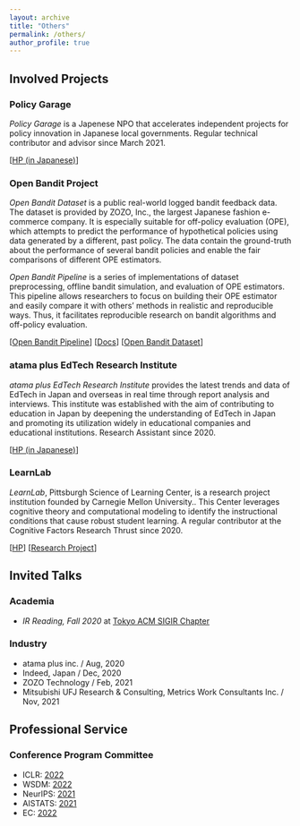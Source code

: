 ```yaml
---
layout: archive
title: "Others"
permalink: /others/
author_profile: true
---
```


## Involved Projects

### Policy Garage

*Policy Garage* is a Japenese NPO that accelerates independent projects for policy innovation in Japanese local governments. Regular technical contributor and advisor since March 2021.

[[HP (in Japanese)](https://policygarage.or.jp/)]

### Open Bandit Project

*Open Bandit Dataset* is a public real-world logged bandit feedback data. The dataset is provided by ZOZO, Inc., the largest Japanese fashion e-commerce company. It is especially suitable for off-policy evaluation (OPE), which attempts to predict the performance of hypothetical policies using data generated by a different, past policy. The data contain the ground-truth about the performance of several bandit policies and enable the fair comparisons of different OPE estimators.

*Open Bandit Pipeline* is a series of implementations of dataset preprocessing, offline bandit simulation, and evaluation of OPE estimators. This pipeline allows researchers to focus on building their OPE estimator and easily compare it with others’ methods in realistic and reproducible ways. Thus, it facilitates reproducible research on bandit algorithms and off-policy evaluation.

 [[Open Bandit Pipeline](https://github.com/st-tech/zr-obp)] [[Docs](https://zr-obp.readthedocs.io/en/latest/)] [[Open Bandit Dataset](https://research.zozo.com/data.html)]


### atama plus EdTech Research Institute

*atama plus EdTech Research Institute* provides the latest trends and data of EdTech in Japan and overseas in real time through report analysis and interviews.
This institute was established with the aim of contributing to education in Japan by deepening the understanding of EdTech in Japan and promoting its utilization widely in educational companies and educational institutions. Research Assistant since 2020.

[[HP (in Japanese)](https://edtech-research.com/)]


### LearnLab

*LearnLab*, Pittsburgh Science of Learning Center, is a research project institution founded by Carnegie Mellon University.. This Center leverages cognitive theory and computational modeling to identify the instructional conditions that cause robust student learning. A regular contributor at the Cognitive Factors Research Thrust since 2020.

[[HP](https://learnlab.org/)] [[Research Project](https://learnlab.org/university-industry-collaboration-to-accelerate-learning/)]


## Invited Talks

### Academia
- *IR Reading, Fall 2020* at [Tokyo ACM SIGIR Chapter](https://sigir.jp/page/en/about/)

### Industry
- atama plus inc. / Aug, 2020
- Indeed, Japan / Dec, 2020
- ZOZO Technology / Feb, 2021
- Mitsubishi UFJ Research & Consulting, Metrics Work Consultants Inc. / Nov, 2021


## Professional Service

### Conference Program Committee
- ICLR: [2022](https://iclr.cc/Conferences/2022)
- WSDM: [2022](https://www.wsdm-conference.org/2022/)
- NeurIPS: [2021](https://nips.cc/Conferences/2021)
- AISTATS: [2021](http://www.aistats.org/aistats2021/)
- EC: [2022](https://ec22.sigecom.org/)


